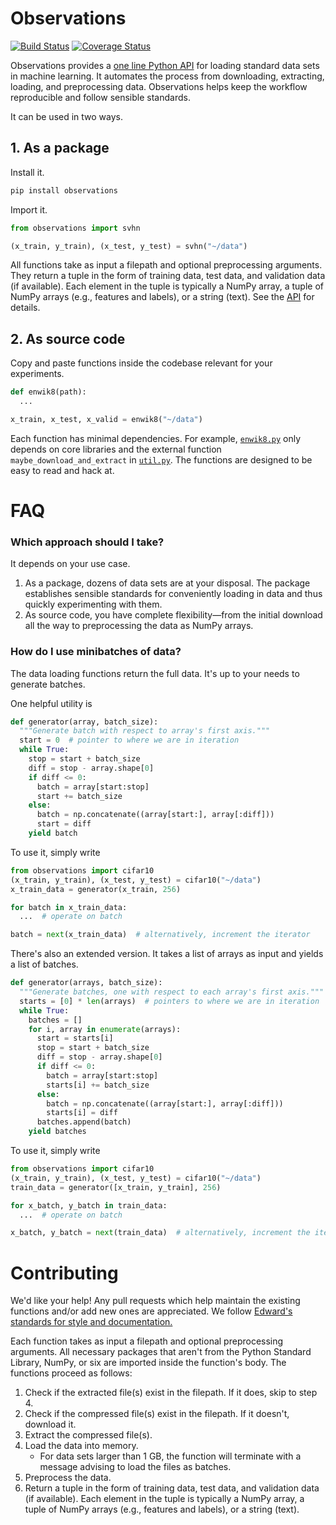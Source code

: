 # Observations

[![Build Status](https://travis-ci.org/edwardlib/observations.svg?branch=master)](https://travis-ci.org/edwardlib/observations)
[![Coverage Status](https://coveralls.io/repos/github/edwardlib/observations/badge.svg?branch=master&cacheBuster=1)](https://coveralls.io/github/edwardlib/observations?branch=master)

Observations provides a
[one line Python API](http://edwardlib.org/api/observations)
for loading standard data sets in machine learning. It automates the
process from downloading, extracting, loading, and preprocessing data.
Observations helps keep the workflow reproducible and follow sensible
standards.

It can be used in two ways.

## 1. As a package

Install it.
```bash
pip install observations
```
Import it.
```python
from observations import svhn

(x_train, y_train), (x_test, y_test) = svhn("~/data")
```
All functions take as input a filepath and optional preprocessing
arguments. They return a tuple in the form of training data, test
data, and validation data (if available). Each element in the tuple
is typically a NumPy array, a tuple of NumPy arrays (e.g., features
and labels), or a string (text). See the
[API](http://edwardlib.org/api/observations) for details.

## 2. As source code

Copy and paste functions inside the codebase relevant for your
experiments.

```python
def enwik8(path):
  ...

x_train, x_test, x_valid = enwik8("~/data")
```

Each function has minimal dependencies. For example,
[`enwik8.py`](observations/enwik8.py) only depends on core libraries and
the external function ``maybe_download_and_extract`` in
[`util.py`](observations/util.py). The functions are designed to be easy to
read and hack at.

# FAQ

### Which approach should I take?

It depends on your use case.

1. As a package, dozens of data sets are at your disposal. The package establishes sensible standards for conveniently loading in data and thus quickly experimenting with them.
2. As source code, you have complete flexibility—from the initial download all the way to preprocessing the data as NumPy arrays.

### How do I use minibatches of data?

The data loading functions return the full data. It's up to your needs
to generate batches.

One helpful utility is
```python
def generator(array, batch_size):
  """Generate batch with respect to array's first axis."""
  start = 0  # pointer to where we are in iteration
  while True:
    stop = start + batch_size
    diff = stop - array.shape[0]
    if diff <= 0:
      batch = array[start:stop]
      start += batch_size
    else:
      batch = np.concatenate((array[start:], array[:diff]))
      start = diff
    yield batch
```
To use it, simply write
```python
from observations import cifar10
(x_train, y_train), (x_test, y_test) = cifar10("~/data")
x_train_data = generator(x_train, 256)

for batch in x_train_data:
  ...  # operate on batch

batch = next(x_train_data)  # alternatively, increment the iterator
```
There's also an extended version. It takes a list of arrays as input
and yields a list of batches.
```python
def generator(arrays, batch_size):
  """Generate batches, one with respect to each array's first axis."""
  starts = [0] * len(arrays)  # pointers to where we are in iteration
  while True:
    batches = []
    for i, array in enumerate(arrays):
      start = starts[i]
      stop = start + batch_size
      diff = stop - array.shape[0]
      if diff <= 0:
        batch = array[start:stop]
        starts[i] += batch_size
      else:
        batch = np.concatenate((array[start:], array[:diff]))
        starts[i] = diff
      batches.append(batch)
    yield batches
```
To use it, simply write
```python
from observations import cifar10
(x_train, y_train), (x_test, y_test) = cifar10("~/data")
train_data = generator([x_train, y_train], 256)

for x_batch, y_batch in train_data:
  ...  # operate on batch

x_batch, y_batch = next(train_data)  # alternatively, increment the iterator
```

# Contributing

We'd like your help! Any pull requests which help maintain the
existing functions and/or add new ones are appreciated.
We follow [Edward's standards for style and documentation.](http://edwardlib.org/contributing)

Each function takes as input a filepath and optional preprocessing
arguments. All necessary packages that aren't from the Python Standard
Library, NumPy, or six are imported inside the function's body.
The functions proceed as follows:

1. Check if the extracted file(s) exist in the filepath. If it does,
   skip to step 4.
2. Check if the compressed file(s) exist in the filepath. If it doesn't,
   download it.
3. Extract the compressed file(s).
4. Load the data into memory.
   + For data sets larger than 1 GB, the function will terminate with
     a message advising to load the files as batches.
5. Preprocess the data.
6. Return a tuple in the form of training data, test data, and
   validation data (if available). Each element in the tuple
    is typically a NumPy array, a tuple of NumPy arrays (e.g., features
    and labels), or a string (text).
